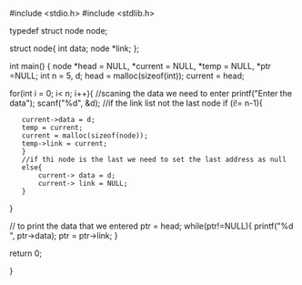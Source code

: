 
#include <stdio.h>
#include <stdlib.h>

typedef struct node node;

struct node{
    int data;
    node *link;
};



int main()
{
  node *head = NULL, *current = NULL, *temp = NULL, *ptr =NULL;
   int n = 5, d;
   head = malloc(sizeof(int));
   current = head;
   
   for(int i = 0; i< n; i++){
       //scaning the data we need to enter
       printf("Enter the data");
       scanf("%d", &d);
       //if the link list not the last node
       if (i!= n-1){
       
       current->data = d;
       temp = current;
       current = malloc(sizeof(node));
       temp->link = current;
       }
       //if thi node is the last we need to set the last address as null
       else{
           current-> data = d;
           current-> link = NULL;
       }
       
   }
   
   // to print the data that we entered
   ptr = head;
   while(ptr!=NULL){
       printf("%d ", ptr->data);
       ptr = ptr->link;
   }
   
   return 0;
    
}

